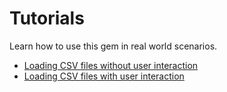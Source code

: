 # Tutorials

Learn how to use this gem in real world scenarios.

* [Loading CSV files without user interaction](./noninteractive.md)
* [Loading CSV files with user interaction](./interactive.md)